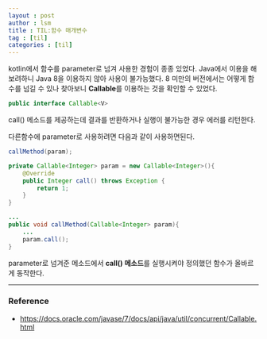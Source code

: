 ```yaml
---
layout : post
author : lsm
title : TIL:함수 매개변수
tag : [til]
categories : [til]
---
```


kotlin에서 함수를 parameter로 넘겨 사용한 경험이 종종 있었다. Java에서 이용을 해보려하니 Java 8을 이용하지 않아 사용이 불가능했다.  8 미만의 버전에서는 어떻게 함수를 넘길 수 있나 찾아보니 **Callable**를  이용하는 것을 확인할 수 있었다.  



```java
public interface Callable<V>
```

call() 메소드를 제공하는데 결과를 반환하거나 실행이 불가능한 경우 에러를 리턴한다.  



다른함수에 parameter로 사용하려면 다음과 같이 사용하면된다.

```java
callMethod(param);
```




```java
private Callable<Integer> param = new Callable<Integer>(){
    @Override
    public Integer call() throws Exception {
        return 1;
    }
}

...
public void callMethod(Callable<Integer> param){
    ...
    param.call();
}
```

parameter로 넘겨준 메소드에서  **call() 메소드**를 실행시켜야 정의했던 함수가 올바르게 동작한다.



---

### Reference

- https://docs.oracle.com/javase/7/docs/api/java/util/concurrent/Callable.html

